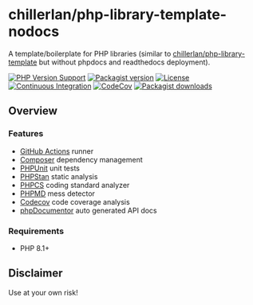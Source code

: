 # chillerlan/php-library-template-nodocs

A template/boilerplate for PHP libraries (similar to [chillerlan/php-library-template](https://github.com/chillerlan/php-library-template) but without phpdocs and readthedocs deployment).

[![PHP Version Support][php-badge]][php]
[![Packagist version][packagist-badge]][packagist]
[![License][license-badge]][license]
[![Continuous Integration][gh-action-badge]][gh-action]
[![CodeCov][coverage-badge]][coverage]
[![Packagist downloads][downloads-badge]][downloads]

[php-badge]: https://img.shields.io/packagist/php-v/chillerlan/php-library-template-nodocs?logo=php&color=8892BF&logoColor=fff
[php]: https://www.php.net/supported-versions.php
[packagist-badge]: https://img.shields.io/packagist/v/chillerlan/php-library-template-nodocs.svg?logo=packagist&logoColor=fff
[packagist]: https://packagist.org/packages/chillerlan/php-library-template-nodocs
[license-badge]: https://img.shields.io/github/license/chillerlan/php-library-template-nodocs
[license]: https://github.com/chillerlan/php-library-template-nodocs/blob/main/LICENSE
[gh-action-badge]: https://img.shields.io/github/actions/workflow/status/chillerlan/php-library-template-nodocs/ci.yml?branch=main&logo=github&logoColor=fff
[gh-action]: https://github.com/chillerlan/php-library-template-nodocs/actions/workflows/ci.yml?query=branch%3Amain
[coverage-badge]: https://img.shields.io/codecov/c/github/chillerlan/php-library-template-nodocs.svg?logo=codecov&logoColor=fff
[coverage]: https://codecov.io/github/chillerlan/php-library-template-nodocs
[downloads-badge]: https://img.shields.io/packagist/dt/chillerlan/php-library-template-nodocs.svg?logo=packagist&logoColor=fff
[downloads]: https://packagist.org/packages/chillerlan/php-library-template-nodocs/stats

## Overview

### Features

- [GitHub Actions](https://github.com/chillerlan/php-library-template-nodocs/actions) runner
- [Composer](https://getcomposer.org) dependency management
- [PHPUnit](https://phpunit.de) unit tests
- [PHPStan](https://github.com/phpstan/phpstan) static analysis
- [PHPCS](https://github.com/PHPCSStandards/PHP_CodeSniffer) coding standard analyzer
- [PHPMD](https://phpmd.org) mess detector
- [Codecov](https://codecov.io) code coverage analysis
- [phpDocumentor](https://www.phpdoc.org) auto generated API docs


### Requirements

- PHP 8.1+


## Disclaimer

Use at your own risk!
